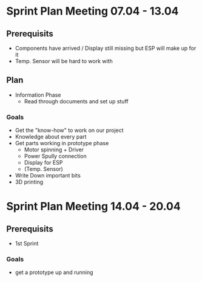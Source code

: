 # Sprint Plan Meeting 07.04 - 13.04
## Prerequisits
- Components have arrived / Display still missing but ESP will make up for it
- Temp. Sensor will be hard to work with
## Plan
- Information Phase
  - Read through documents and set up stuff
### Goals
- Get the "know-how" to work on our project
- Knowledge about every part
- Get parts working in prototype phase
  - Motor spinning + Driver
  - Power Spully connection
  - Display for ESP
  - (Temp. Sensor)
- Write Down important bits
- 3D printing

# Sprint Plan Meeting 14.04 - 20.04
## Prerequisits
- 1st Sprint
### Goals
- get a prototype up and running
